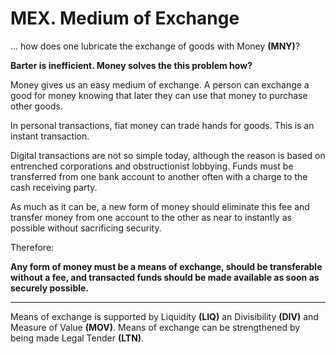 # MEX. Medium of Exchange

... how does one lubricate the exchange of goods with Money **(MNY)**?


**Barter is inefficient.  Money solves the this problem how?**


Money gives us an easy medium of exchange.  A person can exchange a good for money knowing that later they can use that money to purchase other goods.

In personal transactions, fiat money can trade hands for goods.  This is an instant transaction.

Digital transactions are not so simple today, although the reason is based on entrenched corporations and obstructionist lobbying.  Funds must be transferred from one bank account to another often with a charge to the cash receiving party.

As much as it can be, a new form of money should eliminate this fee and transfer money from one account to the other as near to instantly as possible without sacrificing security.

Therefore:

**Any form of money must be a means of exchange, should be transferable without a fee, and transacted funds should be made available as soon as securely possible.**

----------

Means of exchange is supported by Liquidity **(LIQ)** an Divisibility **(DIV)** and Measure of Value **(MOV)**. Means of exchange can be strengthened by being made Legal Tender **(LTN)**.
